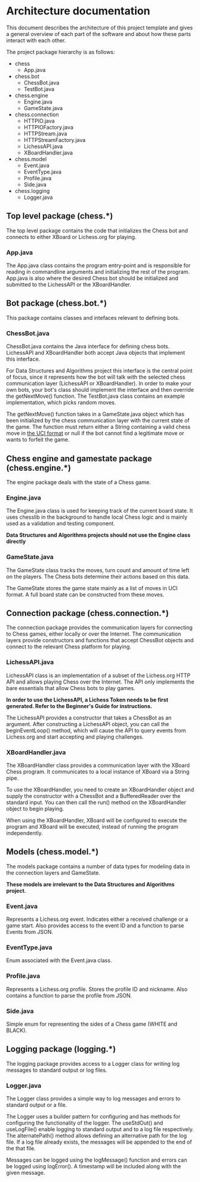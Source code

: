 # Architecture documentation

This document describes the architecture of this project template and gives a general overview of
each part of the software and about how these parts interact with each other.

The project package hierarchy is as follows:

- chess
    - App.java
- chess.bot
    - ChessBot.java
    - TestBot.java
- chess.engine
    - Engine.java
    - GameState.java
- chess.connection
    - HTTPIO.java
    - HTTPIOFactory.java
    - HTTPStream.java
    - HTTPStreamFactory.java
    - LichessAPI.java
    - XBoardHandler.java
- chess.model
    - Event.java
    - EventType.java
    - Profile.java 
    - Side.java
- chess.logging
    - Logger.java 

## Top level package (chess.*)

The top level package contains the code that initializes the Chess bot and connects to
either XBoard or Lichess.org for playing.

### App.java

The App.java class contains the program entry-point and is responsible for reading in
commandline arguments and initializing the rest of the program. App.java is also
where the desired Chess bot should be initialized and submitted to the LichessAPI
or the XBoardHandler.

## Bot package (chess.bot.*)

This package contains classes and intefaces relevant to defining bots.

### ChessBot.java

ChessBot.java contains the Java interface for defining chess bots. LichessAPI and XBoardHandler
both accept Java objects that implement this interface.

For Data Structures and Algorithms project this interface is the central point of focus, since
it represents how the bot will talk with the selected chess communication layer (LichessAPI or XBoardHandler).
In order to make your own bots, your bot's class should implement the interface and then override the 
getNextMove() function. The TestBot.java class contains an example implementation, which picks random moves.

The getNextMove() function takes in a GameState.java object which has been initialized by the chess
communication layer with the current state of the game. The function must return either a String containing a valid
chess move in [the UCI format](https://en.wikipedia.org/wiki/Universal_Chess_Interface) or null if
the bot cannot find a legitimate move or wants to forfeit the game.

## Chess engine and gamestate package (chess.engine.*)

The engine package deals with the state of a Chess game.

### Engine.java

The Engine.java class is used for keeping track of the current board state. It uses chesslib in the background
to handle local Chess logic and is mainly used as a validation and testing component.

**Data Structures and Algorithms projects should not use the Engine class directly**

### GameState.java

The GameState class tracks the moves, turn count and amount of time left on the players.
The Chess bots determine their actions based on this data.

The GameState stores the game state mainly as a list of moves in UCI format. A full board state
can be constructed from these moves.

## Connection package (chess.connection.*)

The connection package provides the communication layers for connecting to Chess games, either locally
or over the Internet. The communication layers provide constructors and functions that accept ChessBot
objects and connect to the relevant Chess platform for playing.

### LichessAPI.java

LichessAPI class is an implementation of a subset of the Lichess.org HTTP API and allows playing Chess over
the Internet. The API only implements the bare essentials that allow Chess bots to play games.

**In order to use the LichessAPI, a Lichess Token needs to be first generated. Refer to the Beginner's Guide
for instructions.**

The LichessAPI provides a constructor that takes a ChessBot as an argument. After constructing a LichessAPI
object, you can call the beginEventLoop() method, which will cause the API to query events from Lichess.org
and start accepting and playing challenges.

### XBoardHandler.java

The XBoardHandler class provides a communication layer with the XBoard Chess program. It communicates to
a local instance of XBoard via a String pipe.

To use the XBoardHandler, you need to create an XBoardHandler object and supply the constructor with a
ChessBot and a BufferedReader over the standard input. You can then call the run() method on the
XBoardHandler object to begin playing.

When using the XBoardHandler, XBoard will be configured to execute the program and XBoard will be
executed, instead of running the program independently.

## Models (chess.model.*)

The models package contains a number of data types for modeling data in the connection layers and GameState.

**These models are irrelevant to the Data Structures and Algorithms project.**

### Event.java

Represents a Lichess.org event. Indicates either a received challenge or a game start.
Also provides access to the event ID and a function to parse Events from JSON.

### EventType.java

Enum associated with the Event.java class.

### Profile.java

Represents a Lichess.org profile. Stores the profile ID and nickname.
Also contains a function to parse the profile from JSON.

### Side.java

Simple enum for representing the sides of a Chess game (WHITE and BLACK).

## Logging package (logging.*)

The logging package provides access to a Logger class for writing log messages to standard output
or log files.

### Logger.java

The Logger class provides a simple way to log messages and errors to standard output or a file.

The Logger uses a builder pattern for configuring and has methods for configuring the functionality
of the logger. The useStdOut() and useLogFile() enable logging to standard output and to a log file
respectively. The alternatePath() method allows defining an alternative path for the log file.
If a log file already exists, the messages will be appended to the end of the that file.

Messages can be logged using the logMessage() function and errors can be logged using logError().
A timestamp will be included along with the given message.

